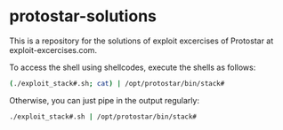 # protostar-solutions

This is a repository for the solutions of exploit excercises of Protostar at exploit-excercises.com.

To access the shell using shellcodes, execute the shells as follows:
```bash
(./exploit_stack#.sh; cat) | /opt/protostar/bin/stack#
```

Otherwise, you can just pipe in the output regularly:
```bash
./exploit_stack#.sh | /opt/protostar/bin/stack#
```
